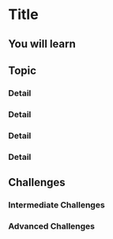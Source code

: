# Title

## You will learn

## Topic 

### Detail

### Detail

### Detail

### Detail

## Challenges

### Intermediate Challenges

### Advanced Challenges